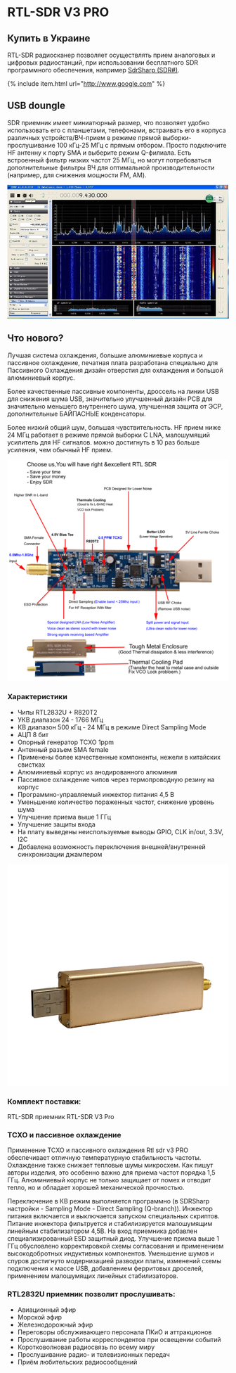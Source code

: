 # RTL-SDR V3 PRO 
## Купить в Украине

RTL-SDR радиосканер позволяет осуществлять прием аналоговых и цифровых радиостанций, при использовании бесплатного SDR программного обеспечения, например [SdrSharp (SDR#)](#).

{% include item.html url="http://www.google.com" %}

## USB doungle

SDR приемник имеет миниатюрный размер, что позволяет удобно использовать его с планшетами, телефонами, встраивать его в корпуса различных устройств/ВЧ-прием в режиме прямой выборки-прослушивание 100 кГц-25 МГц с прямым отбором. Просто подключите HF антенну к порту SMA и выберите режим Q-филиала. Есть встроенный фильтр низких частот 25 МГц, но могут потребоваться дополнительные фильтры ВЧ для оптимальной производительности (например, для снижения мощности FM, AM).

![RTL-SDR v3 PRO](public/RTL-SDR-RTL2832-SDR-R820T2-100-1.webp)

## Что нового?
Лучшая система охлаждения, большие алюминиевые корпуса и пассивное охлаждение, печатная плата разработана специально для Пассивного Охлаждения дизайн отверстия для охлаждения и большой алюминиевый корпус. 

Более качественные пассивные компоненты, дроссель на линии USB для снижения шума USB, значительно улучшенный дизайн PCB для значительно меньшего внутреннего шума, улучшенная защита от ЭСР, дополнительные БАЙПАСНЫЕ конденсаторы.

Более низкий общий шум, большая чувствительность. HF прием ниже 24 МГц работает в режиме прямой выборки С LNA, малошумящий усилитель для HF сигналов. можно достигнуть в 10 раз больше усиления, чем обычный HF прием.

![RTL-SDR v3 PRO](public/RTL-SDR-RTL2832-SDR-R820T2-100-1-1.jpg)

### Характеристики
- Чипы RTL2832U + R820T2
- УКВ диапазон 24 - 1766 МГц
- КВ диапазон 500 кГц - 24 МГц в режиме Direct Sampling Mode
- АЦП 8 бит
- Опорный генератор TCXO 1ppm
- Антенный разъем SMA female
- Применены более качественные компоненты, нежели в китайских свистках
- Алюминиевый корпус из анодированного алюминия
- Пассивное охлаждение чипов через термопроводную резину на корпус
- Программно-управляемый инжектор питания 4,5 В
- Уменьшение количество пораженных частот, снижение уровень шума
- Улучшение приема выше 1 ГГц
- Улучшение защиты входа
- На плату выведены неиспользуемые выводы GPIO, CLK in/out, 3.3V, I2C
- Добавлена возможность переключения внешней/внутренней синхронизации джампером

![RTL-SDR v3 PRO](public/RTL-SDR-RTL2832-SDR-R820T2-100-1-2.webp)

### Комплект поставки:
RTL-SDR приемник RTL-SDR V3 Pro

### TCXO и пассивное охлаждение
Применение TCXO и пассивного охлаждения Rtl sdr v3 PRO обеспечивает отличную температурную стабильность частоты. Охлаждение также снижает тепловые шумы микросхем. Как пишут авторы изделия, это особенно важно для приема частот порядка 1,5 ГГц. Алюминиевый корпус не только защищает от помех и отводит тепло, но и обладает хорошей механической прочностью.

Переключение в КВ режим выполняется программно (в SDRSharp настройки - Sampling Mode - Direct Sampling (Q-branch)). Инжектор питания включается и выключается запуском специальных скриптов. Питание инжектора фильтруется и стабилизируется малошумящим линейным стабилизатором 4,5В. На вход приемника добавлен специализированный ESD защитный диод. Улучшение приема выше 1 ГГц обусловлено корректировкой схемы согласования и применением высокодобротных индуктивных компонентов. Уменьшение шумов и спуров достигнуто модернизацией разводки платы, изменений схемы подключения к массе USB, добавлением ферритовых дроселей, применением малошумящих линейных стабилизаторов.

### RTL2832U приемник позволит прослушивать:
- Авиационный эфир
- Морской эфир
- Железнодорожный эфир
- Переговоры обслуживающего персонала ПКиО и аттракционов
- Прослушивание работы корреспондентов при освещении событий
- Коротковолновая радиосвязь по всему миру
- Прослушивание радио- и телевизионных передач
- Приём любительских радиосообщений

